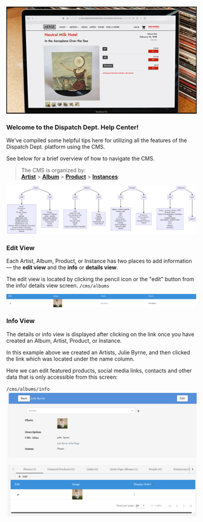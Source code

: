 <!--# Dispatch Dept Documentation -->

![Dispatch Dept.](images/splash.png "Dispatch Dept. Logo")

### Welcome to the Dispatch Dept. Help Center!

We've compiled some helpful tips here for utilizing all the features of the Dispatch Dept. platform using the CMS. 

See below for a brief overview of how to navigate the CMS.

> The CMS is organized by: <br>
> **[Artist](artist_page.md)** > **[Album](album.md)** > **[Product](product.md)** > **[Instances](instances.md)**: 


![](views/flow_chart.jpeg)

### Edit View
Each Artist, Album, Product, or Instance has two places to add information &mdash; the **edit view** and the **info** or **details view**.

The edit view is located by clicking the pencil icon or the "edit" button from the info/ details view screen.
``/cms/albums``



![](views/edit_view.png)


### Info View
The details or info view is displayed after clicking on the link once you have created an Album, Artist, Product, or Instance. 

In this example above we created an Artists, Julie Byrne, and then clicked the link which was located under the name column. 

Here we can edit featured products, social media links, contacts and other data that is only accessible from this screen: 

``/cms/albums/info``
![](views/info_view.png)

<!-- 

#### Complete website, fully hosted
Fully integrated website and e-commerce platform.

Manage your entire website: store, artist pages, discography, news posts, media pages, and beyond.  Display products and integrate shopping seamlessly throughout your site—not just in the store.

We manage hosting of your entire site including file storage and databases using AWS’s secure and scalable systems.

#### Customized and unique selling tools

Advanced product bundling

Pre-order products (physical and digital)

Sell digital downloads (multiple formats including lossless)

[**Sales**](sale.md)

Full back-end customer and order management

####  So many additional features

Coupons, discount codes, and gift cards 
Generate unlimited download codes

Real-time reporting and sales dashboards

Soundscan/Music Connect reporting

Spotify pre-saves

[**Timed releases**](automation.md)-->


